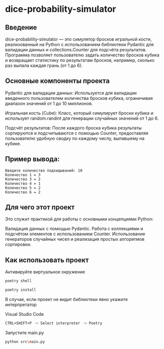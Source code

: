 # dice-probability-simulator

## Введение

dice-probability-simulator — это симулятор бросков игральной кости, реализованный на Python с использованием библиотеки Pydantic для валидации данных и collections.Counter для подсчёта результатов. Программа позволяет пользователю задать количество бросков кубика и возвращает статистику по результатам бросков, например, сколько раз выпала каждая грань (от 1 до 6).

## Основные компоненты проекта
Pydantic для валидации данных: Используется для валидации введенного пользователем количества бросков кубика, ограничивая диапазон значений от 1 до 10 миллионов.

Игральная кость (Cube): Класс, который симулирует броски кубика и использует random.randint для генерации случайных значений от 1 до 6.

Подсчёт результатов: После каждого броска кубика результаты сортируются и подсчитываются с помощью Counter, предоставляя пользователю удобную сводку по каждому числу, выпавшему на кубике.

## Пример вывода:
```console
Введите количество подкидываний: 10
Количество 1 = 3
Количество 3 = 2
Количество 4 = 1
Количество 5 = 2
Количество 6 = 2
```

## Для чего этот проект

Это служит практикой для работы с основными концепциями Python:

Валидация данных с помощью Pydantic.
Работа с коллекциями и подсчётом элементов с использованием Counter.
Использование генераторов случайных чисел и реализация простых алгоритмов сортировки.

## Как использовать проект

Активируйте виртуальное окружение
```bash
poetry shell 
```

```bash
poetry install
```

В случае, если проект не видит библиотеки явно укажите интерпретатор

Visual Studio Code
```bash
CTRL+SHIFT+P -> Select interpreter -> Poetry
```

Запустите main.py
```bash
python src\main.py
```
